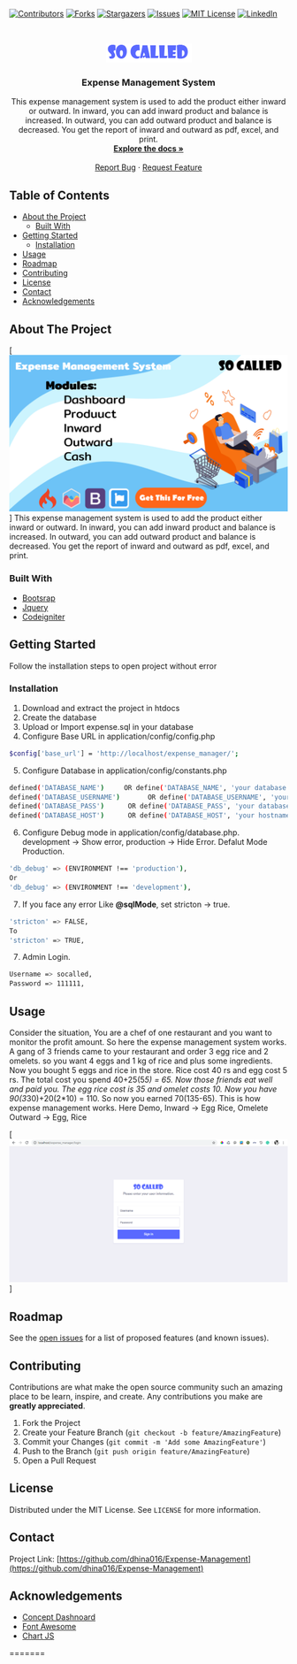 <!-- PROJECT SHIELDS -->
<!--
*** I'm using markdown "reference style" links for readability.
*** Reference links are enclosed in brackets [ ] instead of parentheses ( ).
*** See the bottom of this document for the declaration of the reference variables
*** for contributors-url, forks-url, etc. This is an optional, concise syntax you may use.
*** https://www.markdownguide.org/basic-syntax/#reference-style-links
-->
[![Contributors][contributors-shield]][contributors-url]
[![Forks][forks-shield]][forks-url]
[![Stargazers][stars-shield]][stars-url]
[![Issues][issues-shield]][issues-url]
[![MIT License][license-shield]][license-url]
[![LinkedIn][linkedin-shield]][linkedin-url]



<!-- PROJECT LOGO -->
<br />
<p align="center">
  <a href="https://github.com/dhina016/Expense-Management">
    <img src="assets/images/logo.png" alt="Logo" width="155" height="35">
  </a>

  <h3 align="center">Expense Management System</h3>

  <p align="center">
    This expense management system is used to add the product either inward or outward. In inward, you can add inward product and balance is increased. In outward, you can add outward product and balance is decreased. You get the report of inward and outward as pdf, excel, and print.
    <br />
    <a href="https://github.com/dhina016/Expense-Management"><strong>Explore the docs »</strong></a>
    <br />
    <br />
    <a href="https://github.com/dhina016/Expense-Management/issues">Report Bug</a>
    ·
    <a href="https://github.com/dhina016/Expense-Management/issues">Request Feature</a>
  </p>
</p>



<!-- TABLE OF CONTENTS -->
## Table of Contents

* [About the Project](#about-the-project)
  * [Built With](#built-with)
* [Getting Started](#getting-started)
  * [Installation](#installation)
* [Usage](#usage)
* [Roadmap](#roadmap)
* [Contributing](#contributing)
* [License](#license)
* [Contact](#contact)
* [Acknowledgements](#acknowledgements)



<!-- ABOUT THE PROJECT -->
## About The Project

[![Product Name Screen Shot][product-screenshot]]
    This expense management system is used to add the product either inward or outward. In inward, you can add inward product and balance is increased. In outward, you can add outward product and balance is decreased. You get the report of inward and outward as pdf, excel, and print.



### Built With

* [Bootsrap](https://getbootstrap.com/)
* [Jquery](https://jquery.com/)
* [Codeigniter](https://codeigniter.com/)

<!-- GETTING STARTED -->
## Getting Started

Follow the installation steps to open project without error

### Installation
 
1. Download and extract the project in htdocs
2. Create the database
3. Upload or Import expense.sql in your database 
4. Configure Base URL in application/config/config.php
```sh
$config['base_url'] = 'http://localhost/expense_manager/';
```
5. Configure Database in application/config/constants.php
```sh
defined('DATABASE_NAME')     OR define('DATABASE_NAME', 'your database name'); // Database Name
defined('DATABASE_USERNAME')       OR define('DATABASE_USERNAME', 'your database username'); // Database Username
defined('DATABASE_PASS')      OR define('DATABASE_PASS', 'your database password'); // Database Password
defined('DATABASE_HOST')      OR define('DATABASE_HOST', 'your hostname'); // Hostname
```
6. Configure Debug mode in application/config/database.php. development -> Show error, production -> Hide Error. Defalut Mode Production.
```sh
'db_debug' => (ENVIRONMENT !== 'production'),
Or
'db_debug' => (ENVIRONMENT !== 'development'),
```
7. If you face any error Like **@sqlMode**, set stricton -> true.
```sh
'stricton' => FALSE,
To
'stricton' => TRUE,
```
7. Admin Login.
```sh
Username => socalled,
Password => 111111,
```
<!-- USAGE EXAMPLES -->
## Usage

Consider the situation, You are a chef of one restaurant and you want to monitor the profit amount. So here the expense management system works. A gang of 3 friends came to your restaurant and order 3 egg rice and 2 omelets. so you want 4 eggs and 1 kg of rice and plus some ingredients. Now you bought 5 eggs and rice in the store. Rice cost 40 rs and egg cost 5 rs. The total cost you spend 40+25(5*5) = 65. Now those friends eat well and paid you. The egg rice cost is 35 and omelet costs 10. Now you have 90(3*30)+20(2*10) = 110. So now you earned 70(135-65). This is how expense management works. Here Demo,
Inward -> Egg Rice, Omelete
Outward -> Egg, Rice

[![S1][ss1]]

<!-- ROADMAP -->
## Roadmap

See the [open issues](https://github.com/dhina016/Expense-Management/issues) for a list of proposed features (and known issues).



<!-- CONTRIBUTING -->
## Contributing

Contributions are what make the open source community such an amazing place to be learn, inspire, and create. Any contributions you make are **greatly appreciated**.

1. Fork the Project
2. Create your Feature Branch (`git checkout -b feature/AmazingFeature`)
3. Commit your Changes (`git commit -m 'Add some AmazingFeature'`)
4. Push to the Branch (`git push origin feature/AmazingFeature`)
5. Open a Pull Request



<!-- LICENSE -->
## License

Distributed under the MIT License. See `LICENSE` for more information.



<!-- CONTACT -->
## Contact

Project Link: [https://github.com/dhina016/Expense-Management](https://github.com/dhina016/Expense-Management)



<!-- ACKNOWLEDGEMENTS -->
## Acknowledgements


* [Concept Dashnoard](https://github.com/puikinsh/concept)
* [Font Awesome](https://fontawesome.com/)
* [Chart JS](https://www.chartjs.org/)






<!-- MARKDOWN LINKS & IMAGES -->
[contributors-shield]: https://img.shields.io/github/contributors/dhina016/Expense-Management.svg?style=flat-square
[contributors-url]: https://github.com/dhina016/Expense-Management/graphs/contributors
[forks-shield]: https://img.shields.io/github/forks/dhina016/Expense-Management.svg?style=flat-square
[forks-url]: https://github.com/dhina016/Expense-Management/network/members
[stars-shield]: https://img.shields.io/github/stars/dhina016/Expense-Management.svg?style=flat-square
[stars-url]: https://github.com/dhina016/Expense-Management/stargazers
[issues-shield]: https://img.shields.io/github/issues/dhina016/Expense-Management.svg?style=flat-square
[issues-url]: https://github.com/dhina016/Expense-Management/issues
[license-shield]: https://img.shields.io/github/license/dhina016/Expense-Management.svg?style=flat-square
[license-url]: https://github.com/dhina016/Expense-Management/blob/master/LICENSE.txt
[linkedin-shield]: https://img.shields.io/badge/-LinkedIn-black.svg?style=flat-square&logo=linkedin&colorB=555
[linkedin-url]: https://www.linkedin.com/in/dhina016/
[product-screenshot]: assets/images/screenshot/bann.jpg
[ss1]: assets/images/screenshot/s1.png
[ss2]: assets/images/screenshot/s2.png
[ss3]: assets/images/screenshot/s3.png
[ss4]: assets/images/screenshot/s4.png
[ss5]: assets/images/screenshot/s5.png
[ss6]: assets/images/screenshot/s6.png
[ss7]: assets/images/screenshot/s7.png
[ss8]: assets/images/screenshot/s8.png
[ss9]: assets/images/screenshot/s9.png
[ss10]: assets/images/screenshot/s10.png

=======
